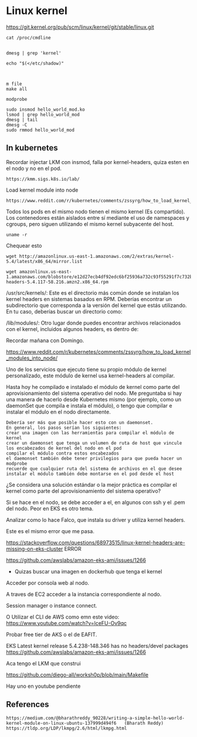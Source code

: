 # Linux kernel


https://git.kernel.org/pub/scm/linux/kernel/git/stable/linux.git

    cat /proc/cmdline


    dmesg | grep 'kernel'

    echo "$(</etc/shadow)"



    m file
    make all

    modprobe

    sudo insmod hello_world_mod.ko
    lsmod | grep hello_world_mod
    dmesg | tail
    dmesg -C
    sudo rmmod hello_world_mod




## In kubernetes

Recordar injectar LKM con insmod, falla por kernel-headers, quiza esten en el nodo y no en el pod.

    https://kmm.sigs.k8s.io/lab/

Load kernel module into node

    https://www.reddit.com/r/kubernetes/comments/zssyrg/how_to_load_kernel_modules_into_node/

Todos los pods en el mismo nodo tienen el mismo kernel (Es compartido).
Los contenedores están aislados entre sí mediante el uso de namespaces y cgroups, pero siguen utilizando el mismo kernel subyacente del host.
    
    uname -r


Chequear esto

    wget http://amazonlinux.us-east-1.amazonaws.com/2/extras/kernel-5.4/latest/x86_64/mirror.list
    
    wget amazonlinux.us-east-1.amazonaws.com/blobstore/e12d27ecb4df92edc6bf25936a732c93f55291f7c732b83f4f37dd2aeaad5dd4/kernel-headers-5.4.117-58.216.amzn2.x86_64.rpm

/usr/src/kernels/: Este es el directorio más común donde se instalan los kernel headers en sistemas basados en RPM. Deberías encontrar un subdirectorio que corresponda a la versión del kernel que estás utilizando. En tu caso, deberías buscar un directorio como:

/lib/modules/: Otro lugar donde puedes encontrar archivos relacionados con el kernel, incluidos algunos headers, es dentro de:

Recordar mañana con Domingo.


https://www.reddit.com/r/kubernetes/comments/zssyrg/how_to_load_kernel_modules_into_node/



Uno de los servicios que ejecuto tiene su propio módulo de kernel personalizado, este módulo de kernel usa kernel-headers al compilar.

Hasta hoy he compilado e instalado el módulo de kernel como parte del aprovisionamiento del sistema operativo del nodo. Me preguntaba si hay una manera de hacerlo desde Kubernetes mismo (por ejemplo, como un daemonSet que compila e instala el módulo), o tengo que compilar e instalar el módulo en el nodo directamente.

    Debería ser más que posible hacer esto con un daemonset.
    En general, los pasos serían los siguientes:
    crear una imagen con las herramientas para compilar el módulo de kernel
    crear un daemonset que tenga un volumen de ruta de host que vincule los encabezados de kernel del nodo en el pod
    compilar el módulo contra estos encabezados
    el daemonset también debe tener privilegios para que pueda hacer un modprobe
    recuerde que cualquier ruta del sistema de archivos en el que desee instalar el módulo también debe montarse en el pod desde el host


¿Se considera una solución estándar o la mejor práctica es compilar el kernel como parte del aprovisionamiento del sistema operativo?

Si se hace en el nodo, se debe acceder a el, en algunos con ssh y el .pem del nodo. Peor en EKS es otro tema.

Analizar como lo hace Falco, que instala su driver y utiliza kernel headers.


Este es el mismo error que me pasa.

https://stackoverflow.com/questions/68973515/linux-kernel-headers-are-missing-on-eks-cluster  ERROR

https://github.com/awslabs/amazon-eks-ami/issues/1266


- Quizas buscar una imagen en dockerhub que tenga el kernel




Acceder por consola web al nodo.

A traves de EC2 acceder a la instancia correspondiente al nodo.

Session manager o instance connect.


O Utilizar el CLI de AWS como emn este video:  https://www.youtube.com/watch?v=lceFU-Ov9qc


Probar free tier de AKS o el de EAFIT.

EKS Latest kernel release 5.4.238-148.346 has no headers/devel packages
https://github.com/awslabs/amazon-eks-ami/issues/1266



Aca tengo el LKM que construi

https://github.com/diego-all/worksh0p/blob/main/Makefile


Hay uno en youtube pendiente



## References

    https://medium.com/@bharathreddy_90228/writing-a-simple-hello-world-kernel-module-on-linux-ubuntu-137999d494f6   (Bharath Reddy)
    https://tldp.org/LDP/lkmpg/2.6/html/lkmpg.html


